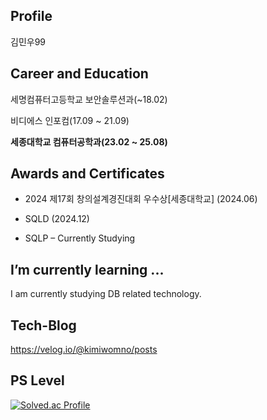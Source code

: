 ## Profile
김민우99

## **Career and Education**
세명컴퓨터고등학교 보안솔루션과(~18.02)

비디에스 인포컴(17.09 ~ 21.09)

**세종대학교 컴퓨터공학과(23.02 ~ 25.08)**


## Awards and Certificates
- 2024 제17회 창의설계경진대회 우수상[세종대학교] (2024.06)
- SQLD (2024.12)

- SQLP – Currently Studying
## **I’m currently learning ...**
I am currently studying DB related technology.

## Tech-Blog
https://velog.io/@kimiwomno/posts

## PS Level
[![Solved.ac Profile](http://mazassumnida.wtf/api/v2/generate_badge?boj=mi_nu)](https://solved.ac/mi_nu/)


<!--
<img src="https://img.shields.io/badge/Java-007396?style=flat-square&logo=Java&logoColor=white" style="height : auto; margin-left : 10px; margin-right : 10px;"/></a>&nbsp;
  
**minu0897/minu0897** is a ✨ _special_ ✨ repository because its `README.md` (this file) appears on your GitHub profile.

Here are some ideas to get you started:

- 🔭 I’m currently working on ...
- 🌱 I’m currently learning ...
- 👯 I’m looking to collaborate on ...
- 🤔 I’m looking for help with ...
- 💬 Ask me about ...
- 📫 How to reach me: ...
- 😄 Pronouns: ...
- ⚡ Fun fact: ...
-->
